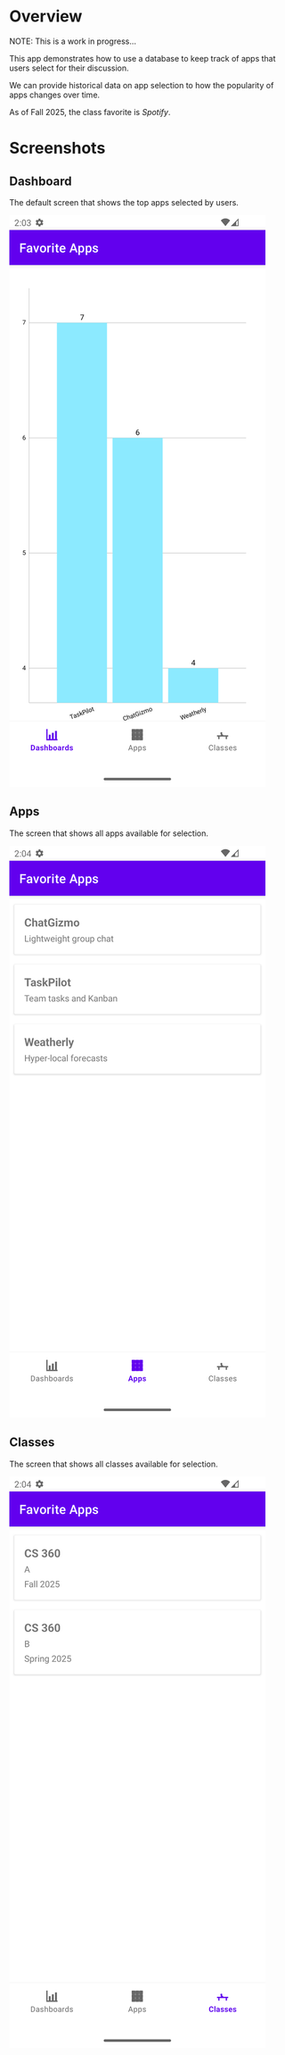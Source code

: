 # Overview

NOTE: This is a work in progress... 

This app demonstrates how to use a database to keep track of apps that users select for
their discussion. 

We can provide historical data on app selection to how the popularity of apps changes over time.

As of Fall 2025, the class favorite is _Spotify_.

# Screenshots

## Dashboard

The default screen that shows the top apps selected by users.

![Dashboard](../../images/app_poll/dashboard.png)

## Apps

The screen that shows all apps available for selection.

![Apps](../../images/app_poll/apps.png)

## Classes

The screen that shows all classes available for selection.

![Classes](../../images/app_poll/classes.png)
